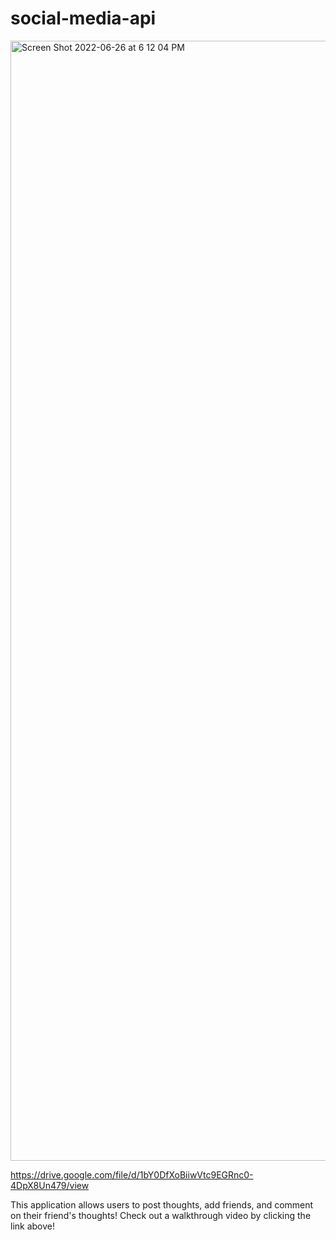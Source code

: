 # social-media-api
<img width="1792" alt="Screen Shot 2022-06-26 at 6 12 04 PM" src="https://user-images.githubusercontent.com/86137077/175839542-ae510947-9999-415b-9cfb-0899be9a4418.png">

https://drive.google.com/file/d/1bY0DfXoBiiwVtc9EGRnc0-4DpX8Un479/view

This application allows users to post thoughts, add friends, and comment on their friend's thoughts! Check out a walkthrough video by clicking the link above!
